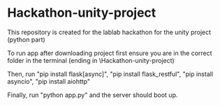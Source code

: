 # Hackathon-unity-project
This repository is created for the lablab hackathon for the unity project (python part)

To run app after downloading project first ensure you are in the correct folder in the terminal (ending in \Hackathon-unity-project)

Then, run "pip install flask[async]", "pip install flask_restful", "pip install asyncio", "pip install aiohttp"

Finally, run "python app.py" and the server should boot up.